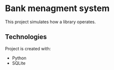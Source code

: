 # Bank menagment system

This project simulates how a library operates.

## Technologies
Project is created with:
* Python
* SQLite